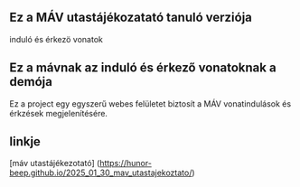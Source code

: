 ## Ez a MÁV utastájékozatató tanuló verziója

induló és érkezö vonatok


## Ez a mávnak az induló és érkező vonatoknak a demója

Ez a project egy egyszerű webes felületet biztosít a MÁV vonatindulások és érkzések megjelenítésére.

## linkje

[máv utastájékezotató] (https://hunor-beep.github.io/2025_01_30_mav_utastajekoztato/)